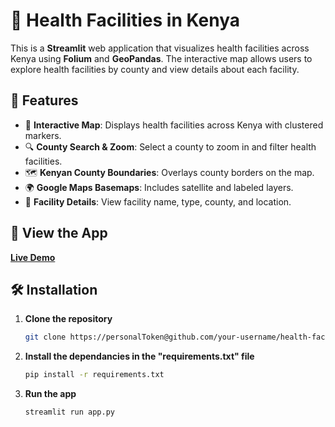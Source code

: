 # 🏥 Health Facilities in Kenya

This is a **Streamlit** web application that visualizes health facilities across Kenya using **Folium** and **GeoPandas**. The interactive map allows users to explore health facilities by county and view details about each facility.

## 🚀 Features

- 📍 **Interactive Map**: Displays health facilities across Kenya with clustered markers.
- 🔍 **County Search & Zoom**: Select a county to zoom in and filter health facilities.
- 🗺️ **Kenyan County Boundaries**: Overlays county borders on the map.
- 🌍 **Google Maps Basemaps**: Includes satellite and labeled layers.
- 🏥 **Facility Details**: View facility name, type, county, and location.

## 🔗 View the App  

[**Live Demo**]([https://health-facilities-kenya.streamlit.app/]) 


## 🛠️ Installation

1. **Clone the repository**
   ```sh
   git clone https://personalToken@github.com/your-username/health-facilities-kenya.git
3. **Install the dependancies in the "requirements.txt" file**
   ```sh
   pip install -r requirements.txt

4. **Run the app**
    ```sh
    streamlit run app.py

